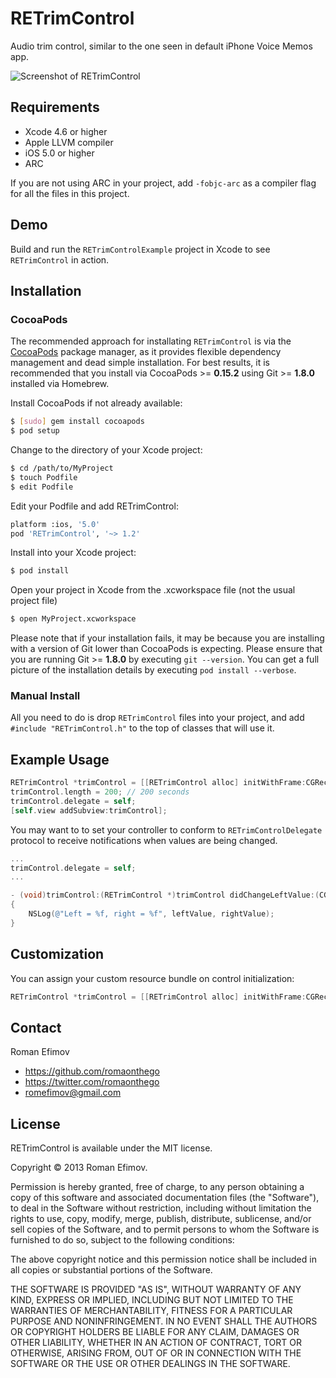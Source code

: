 # RETrimControl

Audio trim control, similar to the one seen in default iPhone Voice Memos app.

![Screenshot of RETrimControl](https://github.com/romaonthego/RETrimControl/raw/master/Screenshot.png "RETrimControl Screenshot")

## Requirements
* Xcode 4.6 or higher
* Apple LLVM compiler
* iOS 5.0 or higher
* ARC

If you are not using ARC in your project, add `-fobjc-arc` as a compiler flag for all the files in this project.

## Demo

Build and run the `RETrimControlExample` project in Xcode to see `RETrimControl` in action.

## Installation

### CocoaPods

The recommended approach for installating `RETrimControl` is via the [CocoaPods](http://cocoapods.org/) package manager, as it provides flexible dependency management and dead simple installation.
For best results, it is recommended that you install via CocoaPods >= **0.15.2** using Git >= **1.8.0** installed via Homebrew.

Install CocoaPods if not already available:

``` bash
$ [sudo] gem install cocoapods
$ pod setup
```

Change to the directory of your Xcode project:

``` bash
$ cd /path/to/MyProject
$ touch Podfile
$ edit Podfile
```

Edit your Podfile and add RETrimControl:

``` bash
platform :ios, '5.0'
pod 'RETrimControl', '~> 1.2'
```

Install into your Xcode project:

``` bash
$ pod install
```

Open your project in Xcode from the .xcworkspace file (not the usual project file)

``` bash
$ open MyProject.xcworkspace
```

Please note that if your installation fails, it may be because you are installing with a version of Git lower than CocoaPods is expecting. Please ensure that you are running Git >= **1.8.0** by executing `git --version`. You can get a full picture of the installation details by executing `pod install --verbose`.

### Manual Install

All you need to do is drop `RETrimControl` files into your project, and add `#include "RETrimControl.h"` to the top of classes that will use it.

## Example Usage

``` objective-c
RETrimControl *trimControl = [[RETrimControl alloc] initWithFrame:CGRectMake(10, (self.view.frame.size.height - 28) / 2.0f, 300, 28)];
trimControl.length = 200; // 200 seconds
trimControl.delegate = self;
[self.view addSubview:trimControl];
```

You may want to to set your controller to conform to `RETrimControlDelegate` protocol to receive notifications when values are being changed.

``` objective-c
...
trimControl.delegate = self;
...
```

``` objective-c
- (void)trimControl:(RETrimControl *)trimControl didChangeLeftValue:(CGFloat)leftValue rightValue:(CGFloat)rightValue
{
    NSLog(@"Left = %f, right = %f", leftValue, rightValue);
}
```

## Customization

You can assign your custom resource bundle on control initialization:

``` objective-c
RETrimControl *trimControl = [[RETrimControl alloc] initWithFrame:CGRectMake(0, 0, 300, 28) resourceBundle:@"CustomResources.bundle"];
```

## Contact

Roman Efimov

- https://github.com/romaonthego
- https://twitter.com/romaonthego
- romefimov@gmail.com

## License

RETrimControl is available under the MIT license.

Copyright © 2013 Roman Efimov.

Permission is hereby granted, free of charge, to any person obtaining a copy of this software and associated documentation files (the "Software"), to deal in the Software without restriction, including without limitation the rights to use, copy, modify, merge, publish, distribute, sublicense, and/or sell copies of the Software, and to permit persons to whom the Software is furnished to do so, subject to the following conditions:

The above copyright notice and this permission notice shall be included in all copies or substantial portions of the Software.

THE SOFTWARE IS PROVIDED "AS IS", WITHOUT WARRANTY OF ANY KIND, EXPRESS OR IMPLIED, INCLUDING BUT NOT LIMITED TO THE WARRANTIES OF MERCHANTABILITY, FITNESS FOR A PARTICULAR PURPOSE AND NONINFRINGEMENT. IN NO EVENT SHALL THE AUTHORS OR COPYRIGHT HOLDERS BE LIABLE FOR ANY CLAIM, DAMAGES OR OTHER LIABILITY, WHETHER IN AN ACTION OF CONTRACT, TORT OR OTHERWISE, ARISING FROM, OUT OF OR IN CONNECTION WITH THE SOFTWARE OR THE USE OR OTHER DEALINGS IN THE SOFTWARE.
